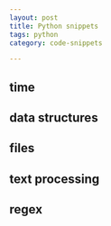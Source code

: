 ```yaml
---
layout: post
title: Python snippets  
tags: python
category: code-snippets

---
```


## time 

<script src="https://gist.github.com/selimslab/bb761aa8726264d4058b953ec36ee925.js"></script>

## data structures 

<script src="https://gist.github.com/selimslab/4e42c968555a5d37cd06707f313950d5.js"></script>


## files

<script src="https://gist.github.com/selimslab/af7db5184aeff4c9ee23a85720183f81.js"></script>

## text processing

<script src="https://gist.github.com/selimslab/8e80403b84c635e87bbf4e03455b9306.js"></script>

## regex

<script src="https://gist.github.com/selimslab/98127d18914316c6e0c61992a95f91b6.js"></script>